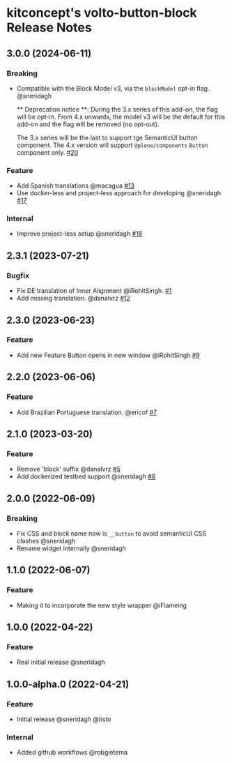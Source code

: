 # kitconcept's volto-button-block Release Notes

<!-- You should *NOT* be adding new change log entries to this file.
     You should create a file in the news directory instead.
     For helpful instructions, please see:
     https://6.docs.plone.org/volto/developer-guidelines/contributing.html#create-a-pull-request
-->

<!-- towncrier release notes start -->

## 3.0.0 (2024-06-11)

### Breaking

- Compatible with the Block Model v3, via the `blockModel` opt-in flag. @sneridagh

  ** Deprecation notice **:
  During the 3.x series of this add-on, the flag will be opt-in.
  From 4.x onwards, the model v3 will be the default for this add-on and the flag will be removed (no opt-out).

  The 3.x series will be the last to support tge SemanticUI button component.
  The 4.x version will support `@plone/components` `Button` component only. [#20](https://github.com/kitconcept/volto-button-block/pull/20)

### Feature

- Add Spanish translations @macagua [#13](https://github.com/kitconcept/volto-button-block/pull/13)
- Use docker-less and project-less approach for developing @sneridagh [#17](https://github.com/kitconcept/volto-button-block/pull/17)

### Internal

- Improve project-less setup @sneridagh [#18](https://github.com/kitconcept/volto-button-block/pull/18)

## 2.3.1 (2023-07-21)

### Bugfix

- Fix DE translation of Inner Alignment @iRohitSingh. [#1](https://github.com/kitconcept/volto-export/pull/1)
- Add missing translation. @danalvrz [#12](https://github.com/kitconcept/volto-export/pull/12)


## 2.3.0 (2023-06-23)

### Feature

- Add new Feature Button opens in new window @iRohitSingh [#9](https://github.com/kitconcept/volto-export/pull/9)


## 2.2.0 (2023-06-06)

### Feature

- Add Brazilian Portuguese translation. @ericof [#7](https://github.com/kitconcept/volto-export/pull/7)


## 2.1.0 (2023-03-20)

### Feature

- Remove 'block' suffix @danalvrz [#5](https://github.com/kitconcept/volto-export/pull/5)
- Add dockerized testbed support @sneridagh [#6](https://github.com/kitconcept/volto-export/pull/6)


## 2.0.0 (2022-06-09)

### Breaking

- Fix CSS and block name now is `__button` to avoid semanticUI CSS clashes @sneridagh
- Rename widget internally @sneridagh

## 1.1.0 (2022-06-07)

### Feature

- Making it to incorporate the new style wrapper @iFlameing

## 1.0.0 (2022-04-22)

### Feature

- Real initial release @sneridagh

## 1.0.0-alpha.0 (2022-04-21)

### Feature

- Initial release @sneridagh @tisto

### Internal

- Added github workflows @robgietema
